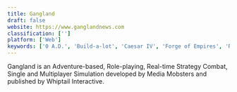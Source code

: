```yaml
---
title: Gangland
draft: false 
website: https://www.ganglandnews.com
classification: ['']
platform: ['Web']
keywords: ['0 A.D.', 'Build-a-lot', 'Caesar IV', 'Forge of Empires', 'Rise of Nations', 'Roads of Rome', 'Stronghold', 'SuperPower', 'Total War', 'Tropico']
---
```

Gangland is an Adventure-based, Role-playing, Real-time Strategy Combat, Single and Multiplayer Simulation developed by Media Mobsters and published by Whiptail Interactive.